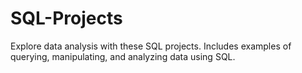 # SQL-Projects
Explore data analysis with these SQL projects. Includes examples of querying, manipulating, and analyzing data using SQL.
